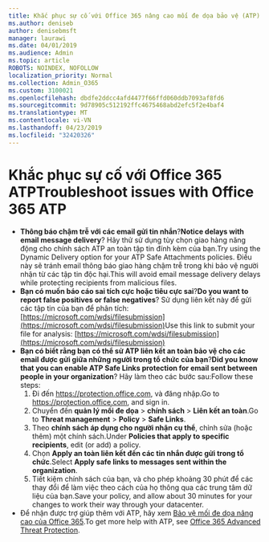 ```yaml
---
title: Khắc phục sự cố với Office 365 nâng cao mối đe dọa bảo vệ (ATP)
ms.author: deniseb
author: denisebmsft
manager: laurawi
ms.date: 04/01/2019
ms.audience: Admin
ms.topic: article
ROBOTS: NOINDEX, NOFOLLOW
localization_priority: Normal
ms.collection: Admin_O365
ms.custom: 3100021
ms.openlocfilehash: dbdfe2ddcc4afd4477f66ffd060ddb7093af8fd6
ms.sourcegitcommit: 9d78905c512192ffc4675468abd2efc5f2e4baf4
ms.translationtype: MT
ms.contentlocale: vi-VN
ms.lasthandoff: 04/23/2019
ms.locfileid: "32420326"
---
```

# <a name="troubleshoot-issues-with-office-365-atp"></a><span data-ttu-id="77bae-102">Khắc phục sự cố với Office 365 ATP</span><span class="sxs-lookup"><span data-stu-id="77bae-102">Troubleshoot issues with Office 365 ATP</span></span>

- <span data-ttu-id="77bae-103">**Thông báo chậm trễ với các email gửi tin nhắn**?</span><span class="sxs-lookup"><span data-stu-id="77bae-103">**Notice delays with email message delivery**?</span></span> <span data-ttu-id="77bae-104">Hãy thử sử dụng tùy chọn giao hàng năng động cho chính sách ATP an toàn tập tin đính kèm của bạn.</span><span class="sxs-lookup"><span data-stu-id="77bae-104">Try using the Dynamic Delivery option for your ATP Safe Attachments policies.</span></span> <span data-ttu-id="77bae-105">Điều này sẽ tránh email thông báo giao hàng chậm trễ trong khi bảo vệ người nhận từ các tập tin độc hại.</span><span class="sxs-lookup"><span data-stu-id="77bae-105">This will avoid email message delivery delays while protecting recipients from malicious files.</span></span>
- <span data-ttu-id="77bae-106">**Bạn có muốn báo cáo sai tích cực hoặc tiêu cực sai**?</span><span class="sxs-lookup"><span data-stu-id="77bae-106">**Do you want to report false positives or false negatives**?</span></span> <span data-ttu-id="77bae-107">Sử dụng liên kết này để gửi các tập tin của bạn để phân tích:[https://microsoft.com/wdsi/filesubmission](https://microsoft.com/wdsi/filesubmission)</span><span class="sxs-lookup"><span data-stu-id="77bae-107">Use this link to submit your file for analysis: [https://microsoft.com/wdsi/filesubmission](https://microsoft.com/wdsi/filesubmission)</span></span>
- <span data-ttu-id="77bae-108">**Bạn có biết rằng bạn có thể sử ATP liên kết an toàn bảo vệ cho các email được gửi giữa những người trong tổ chức của bạn**?</span><span class="sxs-lookup"><span data-stu-id="77bae-108">**Did you know that you can enable ATP Safe Links protection for email sent between people in your organization**?</span></span> <span data-ttu-id="77bae-109">Hãy làm theo các bước sau:</span><span class="sxs-lookup"><span data-stu-id="77bae-109">Follow these steps:</span></span>
    1. <span data-ttu-id="77bae-110">Đi đến https://protection.office.com, và đăng nhập.</span><span class="sxs-lookup"><span data-stu-id="77bae-110">Go to https://protection.office.com, and sign in.</span></span>
    2. <span data-ttu-id="77bae-111">Chuyển đến **quản lý mối đe dọa** > **chính sách** > **Liên kết an toàn**.</span><span class="sxs-lookup"><span data-stu-id="77bae-111">Go to **Threat management** > **Policy** > **Safe Links**.</span></span>
    3. <span data-ttu-id="77bae-112">Theo **chính sách áp dụng cho người nhận cụ thể**, chỉnh sửa (hoặc thêm) một chính sách.</span><span class="sxs-lookup"><span data-stu-id="77bae-112">Under **Policies that apply to specific recipients**, edit (or add) a policy.</span></span>
    4. <span data-ttu-id="77bae-113">Chọn **Apply an toàn liên kết đến các tin nhắn được gửi trong tổ chức**.</span><span class="sxs-lookup"><span data-stu-id="77bae-113">Select **Apply safe links to messages sent within the organization**.</span></span>
    5. <span data-ttu-id="77bae-114">Tiết kiệm chính sách của bạn, và cho phép khoảng 30 phút để các thay đổi để làm việc theo cách của họ thông qua các trung tâm dữ liệu của bạn.</span><span class="sxs-lookup"><span data-stu-id="77bae-114">Save your policy, and allow about 30 minutes for your changes to work their way through your datacenter.</span></span>
- <span data-ttu-id="77bae-115">Để nhận được trợ giúp thêm với ATP, hãy xem [Bảo vệ mối đe dọa nâng cao của Office 365](https://docs.microsoft.com/office365/securitycompliance/office-365-atp).</span><span class="sxs-lookup"><span data-stu-id="77bae-115">To get more help with ATP, see [Office 365 Advanced Threat Protection](https://docs.microsoft.com/office365/securitycompliance/office-365-atp).</span></span>